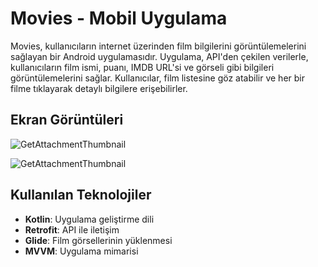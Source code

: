 # Movies - Mobil Uygulama

Movies, kullanıcıların internet üzerinden film bilgilerini görüntülemelerini sağlayan bir Android uygulamasıdır. Uygulama, API'den çekilen verilerle, kullanıcıların film ismi, puanı, IMDB URL'si ve görseli gibi bilgileri görüntülemelerini sağlar. Kullanıcılar, film listesine göz atabilir ve her bir filme tıklayarak detaylı bilgilere erişebilirler.


## Ekran Görüntüleri
![GetAttachmentThumbnail](https://github.com/user-attachments/assets/aeac1051-7f36-4a9e-8ad6-33154b5a6dc6)

![GetAttachmentThumbnail](https://github.com/user-attachments/assets/ccc49ce4-aa7d-41f7-a4c9-d5b33b7a16fd)



## Kullanılan Teknolojiler
- **Kotlin**: Uygulama geliştirme dili
- **Retrofit**: API ile iletişim
- **Glide**: Film görsellerinin yüklenmesi
- **MVVM**: Uygulama mimarisi

